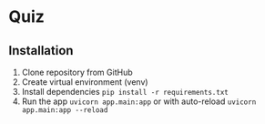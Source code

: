 # Quiz

## Installation

1. Clone repository from GitHub
2. Create virtual environment (venv)
3. Install dependencies `pip install -r requirements.txt`
4. Run the app `uvicorn app.main:app` or with auto-reload `uvicorn app.main:app --reload`